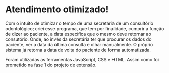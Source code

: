 <h1>Atendimento otimizado!</h1>

Com o intuito de otimizar o tempo de uma secretária de um consultório odontológico; 
criei esse programa, que tem por finalidade, cumprir a função de dizer ao paciente, 
a data específica que o mesmo deve retornar ao consutório. Onde, ao invés da secretária 
ter que procurar os dados do paciente, ver a data da última consulta e olhar manualmente.
O próprio sistema já retorna a data de volta do paciente de forma automatizada.


Foram utilizadas as ferramentas JavaScript, CSS e HTML. Assim como foi prometido na fase 1 do projeto de extensão.
